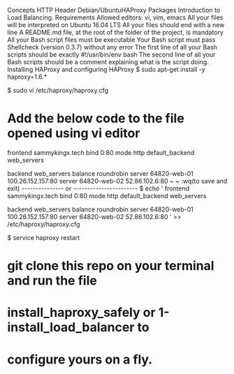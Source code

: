 Concepts
HTTP Header
Debian/UbuntuHAProxy Packages
Introduction to Load Balancing.
Requirements
Allowed editors: vi, vim, emacs
All your files will be interpreted on Ubuntu 16.04 LTS
All your files should end with a new line
A README.md file, at the root of the folder of the project, is mandatory
All your Bash script files must be executable
Your Bash script must pass Shellcheck (version 0.3.7) without any error
The first line of all your Bash scripts should be exactly #!/usr/bin/env bash
The second line of all your Bash scripts should be a comment explaining what is the script doing.
Installing HAProxy and configuring HAProxy
$ sudo apt-get install -y haproxy=1.6.\*

$ sudo vi /etc/haproxy/haproxy.cfg
# Add the below code to the file opened using vi editor
frontend sammykingx.tech
        bind 0:80
	mode http
        default_backend web_servers

backend web_servers
        balance roundrobin
        server 64820-web-01 100.26.152.157:80
        server 64820-web-02 52.86.102.6:80
~
~
:wq(to save and exit)
--------------- or ----------------------- 
$ echo '
frontend sammykingx.tech
        bind 0:80
	mode http
        default_backend web_servers

backend web_servers
        balance roundrobin
        server 64820-web-01 100.26.152.157:80
        server 64820-web-02 52.86.102.6:80
' >> /etc/haproxy/haproxy.cfg

$ service haproxy restart

# git clone this repo on your terminal and run the file
# install_haproxy_safely or 1-install_load_balancer to 
# configure yours on a fly.

